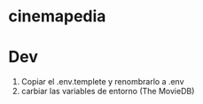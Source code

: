 # cinemapedia

# Dev

1. Copiar el .env.templete y renombrarlo a .env
2. carbiar las variables de entorno (The MovieDB)
